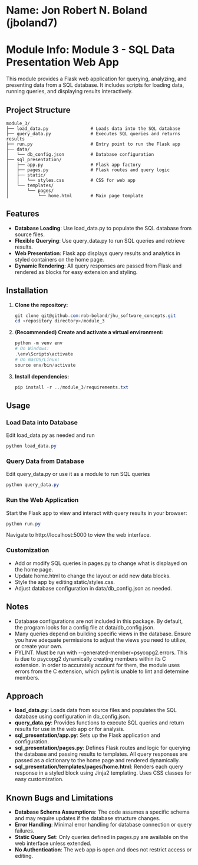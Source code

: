 # Name: Jon Robert N. Boland (jboland7)

# Module Info: Module 3 - SQL Data Presentation Web App

This module provides a Flask web application for querying, analyzing, and presenting data from a SQL database. It includes scripts for loading data, running queries, and displaying results interactively.

## Project Structure

```
module_3/
├── load_data.py                # Loads data into the SQL database
├── query_data.py               # Executes SQL queries and returns results
├── run.py                      # Entry point to run the Flask app
├── data/
│   └── db_config.json          # Database configuration
├── sql_presentation/
│   ├── app.py                  # Flask app factory
│   ├── pages.py                # Flask routes and query logic
│   ├── static/
│   │   └── styles.css          # CSS for web app
│   └── templates/
│       └── pages/
│           └── home.html       # Main page template
```

## Features

 - **Database Loading**: Use load_data.py to populate the SQL database from source files.
 - **Flexible Querying**: Use query_data.py to run SQL queries and retrieve results.
 - **Web Presentation**: Flask app displays query results and analytics in styled containers on the home page.
 - **Dynamic Rendering**: All query responses are passed from Flask and rendered as blocks for easy extension and styling.

## Installation

1. **Clone the repository:**
   ```powershell
   git clone git@github.com:rob-boland/jhu_software_concepts.git
   cd <repository directory>/module_3
   ```

2. **(Recommended) Create and activate a virtual environment:**
   ```powershell
   python -m venv env
   # On Windows:
   .\env\Scripts\activate
   # On macOS/Linux:
   source env/bin/activate
   ```

3. **Install dependencies:**
   ```powershell
   pip install -r ../module_3/requirements.txt
   ```

## Usage

### Load Data into Database
Edit load_data.py as needed and run
```powershell
python load_data.py
```

### Query Data from Database
Edit query_data.py or use it as a module to run SQL queries
```powershell
python query_data.py
```

### Run the Web Application
Start the Flask app to view and interact with query results in your browser:
```powershell
python run.py
```

Navigate to http://localhost:5000 to view the web interface.

### Customization
 - Add or modify SQL queries in pages.py to change what is displayed on the home page.
 - Update home.html to change the layout or add new data blocks.
 - Style the app by editing static/styles.css.
 - Adjust database configuration in data/db_config.json as needed.

## Notes

- Database configurations are not included in this package. By default, the program looks for a config file at data/db_config.json.
- Many queries depend on building specific views in the database. Ensure you have adequate permissions to adjust the views you need to utilize, or create your own.
- PYLINT. Must be run with --generated-member=psycopg2.errors. This is due to psycopg2 dynamically creating members within its C extension. In order to accurately account for them, the module uses errors from the C extension, which pylint is unable to lint and determine members.

## Approach

 - **load_data.py**: Loads data from source files and populates the SQL database using configuration in db_config.json.
 - **query_data.py**: Provides functions to execute SQL queries and return results for use in the web app or for analysis.
 - **sql_presentation/app.py**: Sets up the Flask application and configuration.
 - **sql_presentation/pages.py**: Defines Flask routes and logic for querying the database and passing results to templates. All query responses are passed as a dictionary to the home page and rendered dynamically.
 - **sql_presentation/templates/pages/home.html**: Renders each query response in a styled block using Jinja2 templating. Uses CSS classes for easy customization.

## Known Bugs and Limitations

 - **Database Schema Assumptions**: The code assumes a specific schema and may require updates if the database structure changes.
 - **Error Handling**: Minimal error handling for database connection or query failures.
 - **Static Query Set**: Only queries defined in pages.py are available on the web interface unless extended.
 - **No Authentication**: The web app is open and does not restrict access or editing.